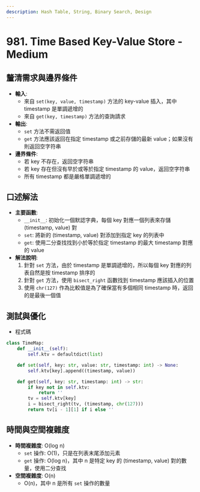 ```yaml
---
description: Hash Table, String, Binary Search, Design
---
```


# 981. Time Based Key-Value Store - Medium

## 釐清需求與邊界條件

* **輸入**:
  * 來自 `set(key, value, timestamp)` 方法的 key-value 插入，其中 timestamp 是單調遞增的
  * 來自 `get(key, timestamp)` 方法的查詢請求
* **輸出**:
  * `set` 方法不需返回值
  * `get` 方法應該返回在指定 timestamp 或之前存儲的最新 value；如果沒有則返回空字符串
* **邊界條件**:
  * 若 key 不存在，返回空字符串
  * 若 key 存在但沒有早於或等於指定 timestamp 的 value，返回空字符串
  * 所有 timestamp 都是嚴格單調遞增的

## 口述解法

* **主要函數**:
  * `__init__`: 初始化一個默認字典，每個 key 對應一個列表來存儲 (timestamp, value) 對
  * `set`: 將新的 (timestamp, value) 對添加到指定 key 的列表中
  * `get`: 使用二分查找找到小於等於指定 timestamp 的最大 timestamp 對應的 value
* **解法說明**:
  1. 針對 `set` 方法，由於 timestamp 是單調遞增的，所以每個 key 對應的列表自然是按 timestamp 排序的
  2. 針對 `get` 方法，使用 `bisect_right` 函數找到 timestamp 應該插入的位置
  3. 使用 `chr(127)` 作為比較值是為了確保當有多個相同 timestamp 時，返回的是最後一個值

## 測試與優化

* 程式碼

```python
class TimeMap:
    def __init__(self):
        self.ktv = defaultdict(list)

    def set(self, key: str, value: str, timestamp: int) -> None:
        self.ktv[key].append((timestamp, value))

    def get(self, key: str, timestamp: int) -> str:
        if key not in self.ktv:
            return ''
        tv = self.ktv[key]
        i = bisect_right(tv, (timestamp, chr(127)))
        return tv[i - 1][1] if i else ''
```

## 時間與空間複雜度

* **時間複雜度**: O(log n)
  * `set` 操作: O(1)，只是在列表末尾添加元素
  * `get` 操作: O(log n)，其中 n 是特定 key 的 (timestamp, value) 對的數量，使用二分查找
* **空間複雜度**: O(n)
  * O(n)，其中 n 是所有 `set` 操作的數量
